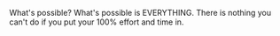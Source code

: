What's possible? What's possible is EVERYTHING. There is nothing you can't 
do if you put your 100% effort and time in.
